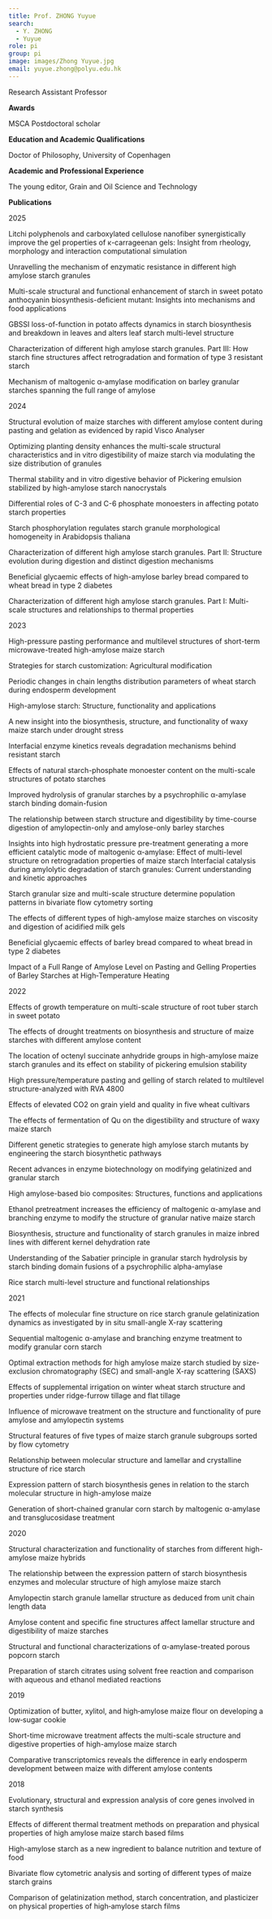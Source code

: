 ```yaml
---
title: Prof. ZHONG Yuyue
search:
  - Y. ZHONG
  - Yuyue
role: pi
group: pi
image: images/Zhong Yuyue.jpg
email: yuyue.zhong@polyu.edu.hk
---
```

Research Assistant Professor

**Awards**

MSCA Postdoctoral scholar

**Education and Academic Qualifications**

Doctor of Philosophy, University of Copenhagen

**Academic and Professional Experience**

The young editor, Grain and Oil Science and Technology 

**Publications**

2025

Litchi polyphenols and carboxylated cellulose nanofiber synergistically improve the gel properties of κ-carrageenan gels: Insight from rheology, morphology and interaction computational simulation

Unravelling the mechanism of enzymatic resistance in different high amylose starch granules

Multi-scale structural and functional enhancement of starch in sweet potato anthocyanin biosynthesis-deficient mutant: Insights into mechanisms and food applications

GBSSI loss-of-function in potato affects dynamics in starch biosynthesis and breakdown in leaves and alters leaf starch multi-level structure

Characterization of different high amylose starch granules. Part III: How starch fine structures affect retrogradation and formation of type 3 resistant starch

Mechanism of maltogenic α-amylase modification on barley granular starches spanning the full range of amylose

2024

Structural evolution of maize starches with different amylose content during pasting and gelation as evidenced by rapid Visco Analyser

Optimizing planting density enhances the multi-scale structural characteristics and in vitro digestibility of maize starch via modulating the size distribution of granules

Thermal stability and in vitro digestive behavior of Pickering emulsion stabilized by high-amylose starch nanocrystals

Differential roles of C-3 and C-6 phosphate monoesters in affecting potato starch properties

Starch phosphorylation regulates starch granule morphological homogeneity in Arabidopsis thaliana

Characterization of different high amylose starch granules. Part Ⅱ: Structure evolution during digestion and distinct digestion mechanisms

Beneficial glycaemic effects of high-amylose barley bread compared to wheat bread in type 2 diabetes

Characterization of different high amylose starch granules. Part I: Multi-scale structures and relationships to thermal properties

2023

High-pressure pasting performance and multilevel structures of short-term microwave-treated high-amylose maize starch

Strategies for starch customization: Agricultural modification

Periodic changes in chain lengths distribution parameters of wheat starch during endosperm development

High-amylose starch: Structure, functionality and applications

A new insight into the biosynthesis, structure, and functionality of waxy maize starch under drought stress

Interfacial enzyme kinetics reveals degradation mechanisms behind resistant starch

Effects of natural starch-phosphate monoester content on the multi-scale structures of potato starches

Improved hydrolysis of granular starches by a psychrophilic α-amylase starch binding domain-fusion

The relationship between starch structure and digestibility by time-course digestion of amylopectin-only and amylose-only barley starches

Insights into high hydrostatic pressure pre-treatment generating a more efficient catalytic mode of maltogenic α-amylase: Effect of multi-level structure on retrogradation properties of maize starch
Interfacial catalysis during amylolytic degradation of starch granules: Current understanding and kinetic approaches

Starch granular size and multi-scale structure determine population patterns in bivariate flow cytometry sorting

The effects of different types of high-amylose maize starches on viscosity and digestion of acidified milk gels

Beneficial glycaemic effects of barley bread compared to wheat bread in type 2 diabetes

Impact of a Full Range of Amylose Level on Pasting and Gelling Properties of Barley Starches at High‐Temperature Heating

2022

Effects of growth temperature on multi-scale structure of root tuber starch in sweet potato

The effects of drought treatments on biosynthesis and structure of maize starches with different amylose content

The location of octenyl succinate anhydride groups in high-amylose maize starch granules and its effect on stability of pickering emulsion stability

High pressure/temperature pasting and gelling of starch related to multilevel structure-analyzed with RVA 4800

Effects of elevated CO2 on grain yield and quality in five wheat cultivars

The effects of fermentation of Qu on the digestibility and structure of waxy maize starch

Different genetic strategies to generate high amylose starch mutants by engineering the starch biosynthetic pathways

Recent advances in enzyme biotechnology on modifying gelatinized and granular starch

High amylose-based bio composites: Structures, functions and applications

Ethanol pretreatment increases the efficiency of maltogenic α-amylase and branching enzyme to modify the structure of granular native maize starch

Biosynthesis, structure and functionality of starch granules in maize inbred lines with different kernel dehydration rate

Understanding of the Sabatier principle in granular starch hydrolysis by starch binding domain fusions of a psychrophilic alpha-amylase

Rice starch multi-level structure and functional relationships

2021

The effects of molecular fine structure on rice starch granule gelatinization dynamics as investigated by in situ small-angle X-ray scattering

Sequential maltogenic α-amylase and branching enzyme treatment to modify granular corn starch

Optimal extraction methods for high amylose maize starch studied by size-exclusion chromatography (SEC) and small-angle X-ray scattering (SAXS)

Effects of supplemental irrigation on winter wheat starch structure and properties under ridge-furrow tillage and flat tillage

Influence of microwave treatment on the structure and functionality of pure amylose and amylopectin systems

Structural features of five types of maize starch granule subgroups sorted by flow cytometry

Relationship between molecular structure and lamellar and crystalline structure of rice starch

Expression pattern of starch biosynthesis genes in relation to the starch molecular structure in high-amylose maize

Generation of short-chained granular corn starch by maltogenic α-amylase and transglucosidase treatment

2020

Structural characterization and functionality of starches from different high-amylose maize hybrids

The relationship between the expression pattern of starch biosynthesis enzymes and molecular structure of high amylose maize starch

Amylopectin starch granule lamellar structure as deduced from unit chain length data

Amylose content and specific fine structures affect lamellar structure and digestibility of maize starches

Structural and functional characterizations of α-amylase-treated porous popcorn starch

Preparation of starch citrates using solvent free reaction and comparison with aqueous and ethanol mediated reactions

2019

Optimization of butter, xylitol, and high‐amylose maize flour on developing a low‐sugar cookie

Short-time microwave treatment affects the multi-scale structure and digestive properties of high-amylose maize starch

Comparative transcriptomics reveals the difference in early endosperm development between maize with different amylose contents

2018

Evolutionary, structural and expression analysis of core genes involved in starch synthesis

Effects of different thermal treatment methods on preparation and physical properties of high amylose maize starch based films

High-amylose starch as a new ingredient to balance nutrition and texture of food

Bivariate flow cytometric analysis and sorting of different types of maize starch grains

Comparison of gelatinization method, starch concentration, and plasticizer on physical properties of high‐amylose starch films

